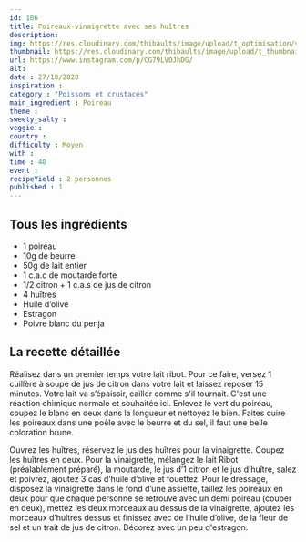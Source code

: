 ```yaml
---
id: 106
title: Poireaux-vinaigrette avec ses huîtres
description: 
img: https://res.cloudinary.com/thibaults/image/upload/t_optimisation/v1603995231/Recipes/20201029_poireaux_vinaigrette_huitre.jpg
thumbnail: https://res.cloudinary.com/thibaults/image/upload/t_thumbnail_josie/v1603995231/Recipes/20201029_poireaux_vinaigrette_huitre.jpg
url: https://www.instagram.com/p/CG79LVOJhDG/
alt: 
date : 27/10/2020
inspiration : 
category : "Poissons et crustacés"
main_ingredient : Poireau
theme : 
sweety_salty : 
veggie : 
country :
difficulty : Moyen
with : 
time : 40
event :
recipeYield : 2 personnes
published : 1
---
```


## Tous les ingrédients
 - 1 poireau
 - 10g de beurre
 - 50g de lait entier
 - 1 c.a.c de moutarde forte
 - 1/2 citron + 1 c.a.s de jus de citron
 - 4 huîtres
 - Huile d’olive
 - Estragon
 - Poivre blanc du penja

## La recette détaillée
Réalisez dans un premier temps votre lait ribot. Pour ce faire, versez 1 cuillère à soupe de jus de citron dans votre lait et laissez reposer 15 minutes. Votre lait va s’épaissir, cailler comme s'il tournait. C'est une réaction chimique normale et souhaitée ici. Enlevez le vert du poireau, coupez le blanc en deux dans la longueur et nettoyez le bien. Faites cuire les poireaux dans une poêle avec le beurre et du sel, il faut une belle coloration brune.

Ouvrez les huîtres, réservez le jus des huîtres pour la vinaigrette. Coupez les huîtres en deux. Pour la vinaigrette, mélangez le lait Ribot (préalablement préparé), la moutarde, le jus d’1 citron et le jus d’huître, salez et poivrez, ajoutez 3 cas d’huile d’olive et fouettez. Pour le dressage, disposez la vinaigrette dans le fond d’une assiette, taillez les poireaux en deux pour que chaque personne se retrouve avec un demi poireau (couper en deux), mettez les deux morceaux au dessus de la vinaigrette, ajoutez les morceaux d’huîtres dessus et finissez avec de l’huile d’olive, de la fleur de sel et un trait de jus de citron.
Décorez avec un peu d'estragon.